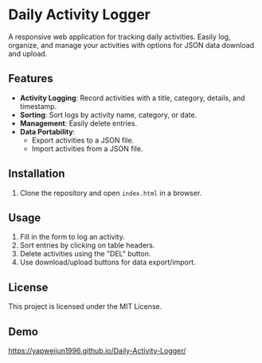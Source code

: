 # Daily Activity Logger

A responsive web application for tracking daily activities. Easily log, organize, and manage your activities with options for JSON data download and upload.

## Features

- **Activity Logging**: Record activities with a title, category, details, and timestamp.
- **Sorting**: Sort logs by activity name, category, or date.
- **Management**: Easily delete entries.
- **Data Portability**: 
  - Export activities to a JSON file.
  - Import activities from a JSON file.

## Installation

1. Clone the repository and open `index.html` in a browser.

## Usage

1. Fill in the form to log an activity.
2. Sort entries by clicking on table headers.
3. Delete activities using the "DEL" button.
4. Use download/upload buttons for data export/import.

## License

This project is licensed under the MIT License.

## Demo 

https://yapweijun1996.github.io/Daily-Activity-Logger/
